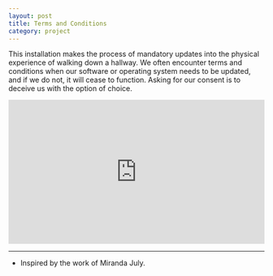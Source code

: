```yaml
---
layout: post
title: Terms and Conditions
category: project
---
```


This installation makes the process of mandatory updates into the physical experience of walking down a hallway. We often encounter terms and conditions when our software or operating system needs to be updated, and if we do not, it will cease to function. Asking for our consent is to deceive us with the option of choice.

<div class="text-above-footnotes-below"><div style="padding:56.25% 0 0 0;position:relative;"><iframe src="https://player.vimeo.com/video/189497755?h=668f7c7e07&title=0&byline=0&portrait=0" style="position:absolute;top:0;left:0;width:100%;height:100%;" frameborder="0" allow="autoplay; fullscreen; picture-in-picture" allowfullscreen></iframe></div><script src="https://player.vimeo.com/api/player.js"></script></div>

---

<ul class=credits>
  <li>Inspired by the work of Miranda July.</li>
</ul>
